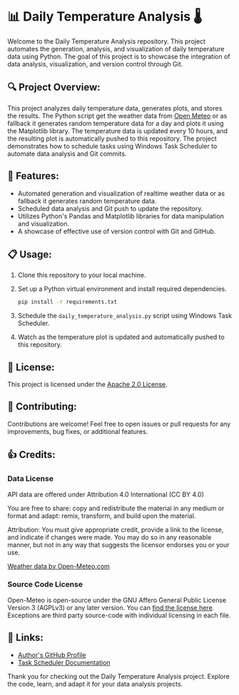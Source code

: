 # 📊 Daily Temperature Analysis 🌡️

Welcome to the Daily Temperature Analysis repository. This project automates the generation, analysis, and visualization of daily temperature data using Python. The goal of this project is to showcase the integration of data analysis, visualization, and version control through Git.

## 🔍 Project Overview:
This project analyzes daily temperature data, generates plots, and stores the results.
The Python script get the weather data from [Open Meteo](https://open-meteo.com/) or as fallback it generates random temperature data for a day and plots it using the Matplotlib library. The temperature data is updated every 10 hours, and the resulting plot is automatically pushed to this repository. The project demonstrates how to schedule tasks using Windows Task Scheduler to automate data analysis and Git commits.

## 🚀 Features:
- Automated generation and visualization of realtime weather data or as fallback it generates random temperature data.
- Scheduled data analysis and Git push to update the repository.
- Utilizes Python's Pandas and Matplotlib libraries for data manipulation and visualization.
- A showcase of effective use of version control with Git and GitHub.

## 📋 Usage:
1. Clone this repository to your local machine.
2. Set up a Python virtual environment and install required dependencies.
   
   ```bash
   pip install -r requirements.txt
   ```

3. Schedule the `daily_temperature_analysis.py` script using Windows Task Scheduler.
4. Watch as the temperature plot is updated and automatically pushed to this repository.

## 📄 License:
This project is licensed under the [Apache 2.0 License](LICENSE).

## 🤝 Contributing:
Contributions are welcome! Feel free to open issues or pull requests for any improvements, bug fixes, or additional features.

## 👍 Credits:
### Data License
API data are offered under Attribution 4.0 International (CC BY 4.0)

You are free to share: copy and redistribute the material in any medium or format and adapt: remix, transform, and build upon the material.

Attribution: You must give appropriate credit, provide a link to the license, and indicate if changes were made. You may do so in any reasonable manner, but not in any way that suggests the licensor endorses you or your use.

<a href="https://open-meteo.com/">Weather data by Open-Meteo.com</a>


### Source Code License
Open-Meteo is open-source under the GNU Affero General Public License Version 3 (AGPLv3) or any later version. You can [find the license here](https://github.com/open-meteo/open-meteo/blob/main/LICENSE). Exceptions are third party source-code with individual licensing in each file.

## 🔗 Links:
- [Author's GitHub Profile](https://github.com/pizofreude)
- [Task Scheduler Documentation](https://docs.microsoft.com/en-us/windows/win32/taskschd/task-scheduler-start-page)

Thank you for checking out the Daily Temperature Analysis project. Explore the code, learn, and adapt it for your data analysis projects.

